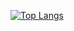 [![Top Langs](https://github-readme-stats.vercel.app/api/top-langs/?username=vianneynara&layout=compact&langs_count=6&theme=onedark)](https://github.com/anuraghazra/github-readme-stats)
